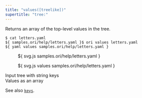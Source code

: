 ```yaml
---
title: "values([treelike])"
supertitle: "tree:"
---
```


Returns an array of the top-level values in the tree.

```console
$ cat letters.yaml
${ samples.ori/help/letters.yaml }$ ori values letters.yaml
${ yaml values samples.ori/help/letters.yaml }
```

<div class="sideBySide">
  <figure>
    ${ svg.js samples.ori/help/letters.yaml }
  </figure>
  <figure>
    ${ svg.js values samples.ori/help/letters.yaml }
  </figure>
  <figcaption>Input tree with string keys</figcaption>
  <figcaption>Values as an array</figcaption>
</div>

See also [`keys`](keys.html).
